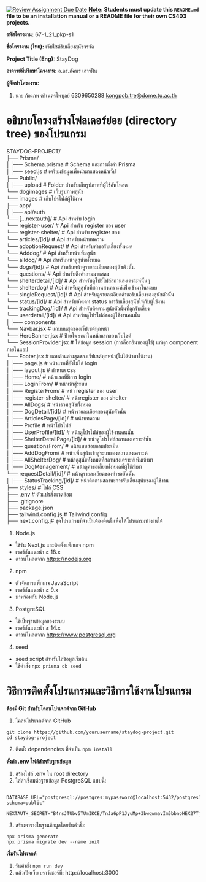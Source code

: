 [![Review Assignment Due Date](https://classroom.github.com/assets/deadline-readme-button-22041afd0340ce965d47ae6ef1cefeee28c7c493a6346c4f15d667ab976d596c.svg)](https://classroom.github.com/a/w8H8oomW)
**<ins>Note</ins>: Students must update this `README.md` file to be an installation manual or a README file for their own CS403 projects.**

**รหัสโครงงาน:**  67-1_21_pkp-s1

**ชื่อโครงงาน (ไทย):**  เว็บไซต์รับเลี้ยงสุนัขจรจัด

**Project Title (Eng):**  StayDog

**อาจารย์ที่ปรึกษาโครงงาน:**  อ.ดร.ภัคพร เสาร์ฝั้น

**ผู้จัดทำโครงงาน:** 
1. นาย ก้องภพ ตรีเนตรไพบูลย์  6309650288 kongpob.tre@dome.tu.ac.th


# อธิบายโครงสร้างโฟลเดอร์ย่อย (directory tree) ของโปรแกรม
STAYDOG-PROJECT/<br/>
├── Prisma/<br/>
│ ├── Schema.prisma # Schema และการตั้งค่า Prisma<br/>
│ ├── seed.js # เตรียมข้อมูลเพื่อนำมาแสดงหน้าเว็ป<br/>
├── Public/<br/>
│ ├── upload # Folder สำหรับเก็บรูปภาพที่ผู้ใช้อัพโหลด<br/>
    └── dogimages # เก็บรูปภาพสุนัข<br/>
    └── images # เก็บโปรไฟล์ผู้ใช้งาน<br/>
├── app/<br/>
│ ├── api/auth<br/>
    └── [...nextauth]/ # Api สำหรับ login<br/>
    └── register-user/ # Api สำหรับ register ของ user<br/>
    └── register-shelter/ # Api สำหรับ register ของ <br/>
    └── articles/[id]/  # Api สำหรับหน้าบทความ<br/>
    └── adoptionRequest/ # Api สำหรับคำขอรับเลี้ยงทั้งหมด<br/>
    └── Adddog/ # Api สำหรับหน้าเพิ่มสุนัข<br/>
    └── alldog/ # Api สำหรับหน้าดูสุนัขทั้งหมด<br/>
    └── dogs/[id]/ # Api สำหรับหน้าดูรายละเอียดของสุนัขตัวนั้น<br/>
    └── questions/ # Api สำหรับดึงคำถามมาแสดง<br/>
    └── shelterdetail/[id]/ # Api สำหรับดูโปรไฟล์สถานสงเคราะห์นั้นๆ<br/>
    └── shelterdog/ # Api สำหรับดูสุนัขที่สถานสงเคราะห์เพิ่่มเข้ามาในระบบ<br/>
    └── singleRequest/[id]/ # Api สำหรับดูรายละเอียดคำขอรับเลี้ยงของสุนัขตัวนั้น<br/>
        └── status/[id]/ # Api สำหรับอัพเดท status การรับเลี้ยงสุนัขให้กับผู้ใช้งาน<br/>
    └── trackingDog/[id]/ # Api สำหรับติดตามสุนัขตัวนั้นที่ถูกรับเลี้ยง<br/>
    └── userdetail/[id]/ # Api สำหรับดูโปรไฟล์ของผู้ใช้งานคนนั้น<br/>
│ ├── components<br/>
    └── Navbar.jsx # แถบบนสุดของเว็ปเซต์ทุกหน้า<br/>
    └── HeroBanner.jsx # ป้ายโฆษณาในหน้าแรกของเว็บไซต์<br/>
    └── SessionProvider.jsx #  ให้ข้อมูล session (การล็อกอินของผู้ใช้) แก่ทุก component ภายในแอป<br/>
    └── Footer.jsx # แถบด้านล่างสุดของเว็ปเซต์ทุกหน้า(ไม่ได้นำมาใช้งาน)<br/>
│ ├── page.js # หน้าแรกที่ยังไม่ได้ login<br/>
│ ├── layout.js # กำหนด css<br/>
│ ├── Home/ # หน้าแรกที่มีการ login<br/>
│ ├── LoginFrom/ # หน้าเข้าสู่ระบบ<br/>
│ ├── RegisterFrom/ # หน้า register ของ user<br/>
│ ├── register-shelter/ # หน้าregister ของ shelter<br/>
│ ├── AllDogs/ # หน้ารวมสุนัขทั้งหมด<br/>
│ ├── DogDetail/[id]/ # หน้ารายละเอียดของสุนัขตัวนั้น<br/>
│ ├── ArticlesPage/[id]/ # หน้าบทความ<br/>
│ ├── Profile # หน้าโปรไฟล์<br/>
│ ├── UserProfile/[id]/ # หน้าดูโปรไฟล์ของผู้ใช้งานคนนั้น<br/>
│ ├── ShelterDetailPage/[id]/ # หน้าดูโปรไฟล์สถานสงเคราะห์นั้น<br/>
│ ├── questionsFrom/ # หน้าแบบสอบถามประเมิน<br/>
│ ├── AddDogFrom/ # หน้าเพิ่มสุนัขเข้าสู่ระบบของสถานสงเคราะห์<br/>
│ ├── AllShelterDog/ # หน้าดูสุนัขทั้งหมดที่สถานสงเคราะห์เพิ่มเข้ามา<br/>
│ ├── DogMenagement/ # หน้าดูคำขอเลี้ยงทั้งหมดที่ผู้ใช้ส่งมา<br/>
      └── requestDetail/[id]/ # หน้าดูรายละเอียดของคำขออันนั้น<br/>
│ ├── StatusTracking/[id]/ # หน้าติดตามสถานะการรับเลี้ยงสุนัขของผู้ใช้งาน<br/>
├── styles/ # ไฟล์ CSS<br/> 
├── .env # ตัวแปรสิ่งแวดล้อม<br/>
├── .gitignore<br/>
├── package.json<br/>
├── tailwind.config.js # Tailwind config<br/>
├── next.config.j# ชุดโปรแกรมที่จําเป็นต้องติดตั้งเพื่อให้โปรแกรมทํางานได้<br/>

1. Node.js
- ใช้รัน Next.js และติดตั้งแพ็กเกจ npm
- เวอร์ชันแนะนำ ≥ 18.x
- ดาวน์โหลดจาก https://nodejs.org
2. npm
- ตัวจัดการแพ็กเกจ JavaScript
- เวอร์ชันแนะนำ ≥ 9.x   
- มาพร้อมกับ Node.js
3. PostgreSQL
- ใช้เป็นฐานข้อมูลของระบบ
- เวอร์ชันแนะนำ ≥ 14.x 
- ดาวน์โหลดจาก https://www.postgresql.org 
4. seed
- seed script สำหรับใส่ข้อมูลเริ่มต้น
- ใช้คำสั่ง `npx prisma db seed`
  
# วิธีการติดตั้งโปรแกรมและวิธีการใช้งานโปรแกรม

**ต้องมี Git	สำหรับโคลนโปรเจกต์จาก GitHub** 
1. โคลนโปรเจกต์จาก GitHub
```
git clone https://github.com/yourusername/staydog-project.git
cd staydog-project
```
2. ติดตั้ง dependencies ที่จำเป็น
`npm install`

**ตั้งค่า .env ไฟล์สำหรับฐานข้อมูล** 
1. สร้างไฟล์ .env ใน root directory
2. ใส่ค่าเชื่อมต่อฐานข้อมูล PostgreSQL แบบนี้:
```
 DATABASE_URL="postgresql://postgres:mypassword@localhost:5432/postgres?schema=public"
 NEXTAUTH_SECRET="B4rsJTUbv5TUmIKCE/TnJa6pP1JyuMp+3bwqwmavIm5bbnoHEX27Tj5lcMs="
```
3. สร้างตารางในฐานข้อมูลโดยรันคำสั่ง:
```
npx prisma generate
npx prisma migrate dev --name init
```
**เริ่มรันโปรเจกต์** 
1. รันคำสั่ง `npm run dev`
2. แล้วเปิดเว็บเบราว์เซอร์ที่: http://localhost:3000
